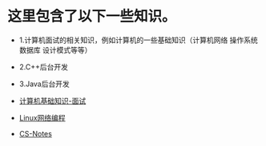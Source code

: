 # 这里包含了以下一些知识。
- 1.计算机面试的相关知识，例如计算机的一些基础知识（计算机网络 操作系统 数据库 设计模式等等）


- 2.C++后台开发



- 3.Java后台开发


- [计算机基础知识-面试](https://github.com/wolverinn/Waking-Up)
- [Linux网络编程](https://github.com/834810071/NetworkProgramming)
- [CS-Notes](https://github.com/CyC2018/CS-Notes)
